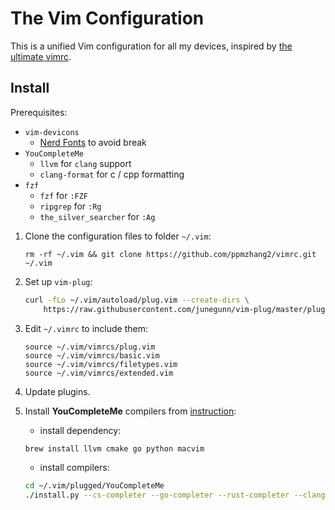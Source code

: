 # The Vim Configuration

This is a unified Vim configuration for all my devices, inspired by [the ultimate vimrc](https://github.com/amix/vimrc).

## Install

Prerequisites:

- `vim-devicons`
  - [Nerd Fonts](https://github.com/ryanoasis/nerd-fonts#font-installation) to avoid break
- `YouCompleteMe`
  - `llvm` for `clang` support
  - `clang-format` for c / cpp formatting
- `fzf`
  - `fzf` for `:FZF`
  - `ripgrep` for `:Rg`
  - `the_silver_searcher` for `:Ag`

1. Clone the configuration files to folder `~/.vim`:

   `rm -rf ~/.vim && git clone https://github.com/ppmzhang2/vimrc.git ~/.vim`


2. Set up `vim-plug`:

   ```sh
   curl -fLo ~/.vim/autoload/plug.vim --create-dirs \
       https://raw.githubusercontent.com/junegunn/vim-plug/master/plug.vim
   ```

3. Edit `~/.vimrc` to include them:

    ```vim
    source ~/.vim/vimrcs/plug.vim
    source ~/.vim/vimrcs/basic.vim
    source ~/.vim/vimrcs/filetypes.vim
    source ~/.vim/vimrcs/extended.vim
    ```

4. Update plugins.
5. Install **YouCompleteMe** compilers from [instruction](https://github.com/ycm-core/YouCompleteMe#installation):
   - install dependency:

    ```sh
    brew install llvm cmake go python macvim
    ```

   - install compilers:

    ```sh
    cd ~/.vim/plugged/YouCompleteMe
    ./install.py --cs-completer --go-completer --rust-completer --clangd-completerp
    ```
